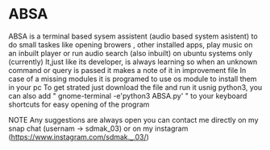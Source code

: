 # ABSA
ABSA is a terminal based sysem assistent (audio based system asistent) to do small taskes like opening browers , other installed apps, play music on an inbuilt player or run audio search (also inbuilt) on ubuntu systems only (currently)
It,just like its developer, is always learning so when an unknown command or query is passed it makes a note of it in improvement file 
In case of a missing modules it is programed to use os module to install them in your pc 
To get strated just download the file and run it usnig python3, you can also add " gnome-terminal -e'python3 ABSA.py' " to your keyboard shortcuts for easy opening of the program

NOTE Any suggestions are always open you can contact me directly on my snap chat (usernam -> sdmak_03) or on my instagram (https://www.instagram.com/sdmak._.03/) 
